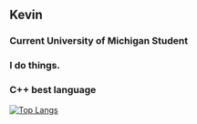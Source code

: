 ## Kevin
### Current University of Michigan Student
### I do things.
### C++ best language

[![Top Langs](https://github-readme-stats-q23o.vercel.app/api/top-langs/?username=kevincal&layout=compact&theme=dark)](https://github.com/anuraghazra/github-readme-stats)
